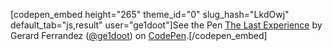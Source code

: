 [codepen_embed height="265" theme_id="0" slug_hash="LkdOwj" default_tab="js,result" user="ge1doot"]See the Pen <a href='https://codepen.io/ge1doot/pen/LkdOwj/'>The Last Experience</a> by Gerard Ferrandez (<a href='https://codepen.io/ge1doot'>@ge1doot</a>) on <a href='https://codepen.io'>CodePen</a>.[/codepen_embed]
